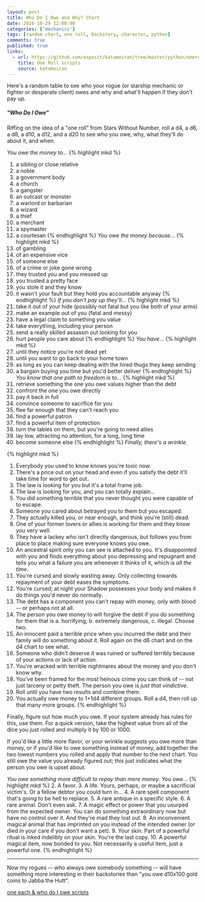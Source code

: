 ```yaml
---
layout: post
title: Who Do I Owe and Why? Chart
date: 2016-10-29 12:00:00
categories: ['mechanics']
tags: [random chart, one roll, backstory, character, python]
comments: true
published: true
links:
  - url: https://github.com/exposit/katamoiran/tree/master/python/oneroll
    title: One Roll scripts
    source: katamoiran
---
```


Here's a random table to see who your rogue (or starship mechanic or fighter or desperate client) owes and why and what'll happen if they don't pay up.

<!--more-->

##### "Who Do I Owe"

Riffing on the idea of a "one roll" from Stars Without Number, roll a d4, a d6, a d8, a d10, a d12, and a d20 to see who you owe, why, what they'll do about it, and when.

*You owe the money to...*
{% highlight mkd %}
1. a sibling or close relative
2. a noble
3. a government body
4. a church
5. a gangster
6. an outcast or monster
7. a warlord or barbarian
8. a wizard
9. a thief
10. a merchant
11. a spymaster
12. a courtesan
{% endhighlight  %}
*You owe the money because...*
{% highlight mkd %}
1. of gambling
2. of an expensive vice
3. of someone else
4. of a crime or joke gone wrong
5. they trusted you and you messed up
6. you trusted a pretty face
7. you stole it and they know
8. it wasn't your fault but they hold you accountable anyway
{% endhighlight  %}
*If you don't pay up they'll...*
{% highlight mkd %}
1. take it out of your hide (possibly not fatal but you like both of your arms)
2. make an example out of you (fatal and messy)
3. have a legal claim to something you value
4. take everything, including your person
5. send a really skilled assassin out looking for you
6. hurt people you care about
{% endhighlight  %}
*You have...*
{% highlight mkd %}
1. until they notice you're not dead yet
2. until you want to go back to your home town
3. as long as you can keep dealing with the hired thugs they keep sending
4. a bargain buying you time but you'd better deliver
{% endhighlight  %}
*You know that one path to freedom is to...*
{% highlight mkd %}
1. retrieve something the one you owe values higher than the debt
2. confront the one you owe directly
3. pay it back in full
4. convince someone to sacrifice for you
5. flee far enough that they can't reach you
6. find a powerful patron
7. find a powerful item of protection
8. turn the tables on them, but you're going to need allies
9. lay low, attracting no attention, for a long, long time
10. become someone else
{% endhighlight  %}
*Finally, there's a wrinkle.*

{% highlight mkd %}
1. Everybody you used to know knows you're toxic now.
2. There's a price out on your head and even if you satisfy the debt it'll take time for word to get out.
3. The law is looking for you but it's a total frame job.
4. The law is looking for you, and you can totally explain...
5. You did something terrible that you never thought you were capable of to escape.
6. Someone you cared about betrayed you to them but you escaped.
7. They actually killed you, or near enough, and think you're (still) dead.
8. One of your former lovers or allies is working for them and they know you very well.
9. They have a lackey who isn't directly dangerous, but follows you from place to place making sure everyone knows you owe.
10. An ancestral spirit only you can see is attached to you. It's disappointed with you and finds everything about you depressing and repugnant and tells you what a failure you are whenever it thinks of it, which is *all the time*.
11. You're cursed and slowly wasting away. Only collecting towards repayment of your debt eases the symptoms.
12. You're cursed; at night your Shadow possesses your body and makes it do things you'd never do normally.
13. The debt has a component you can't repay with money, only with blood -- or perhaps not at all.
14. The person you owe money to will forgive the debt if you do something for them that is a. horrifying, b. extremely dangerous, c. illegal. Choose two.
15. An innocent paid a terrible price when you incurred the debt and their family will do something about it. Roll again on the d6 chart and on the d4 chart to see what.
16. Someone who didn't deserve it was ruined or suffered terribly because of your actions or lack of action.
17. You're wracked with terrible nightmares about the money and you don't know why.
18. You've been framed for the most heinous crime you can think of -- not just larceny or petty theft. The person you owe is *just that vindictive*.
19. Roll until you have two results and combine them.
20. You actually owe money to 1+1d4 different groups. Roll a d4, then roll up that many more groups.
{% endhighlight  %}

Finally, figure out how much you owe. If your system already has rules for this, use them. For a quick version, take the highest value from all of the dice you just rolled and multiply it by 100 or 1000.

If you'd like a little more flavor, or your wrinkle suggests you owe more than money, or if you'd like to owe something instead of money, add together the two lowest numbers you rolled and apply that number to the next chart. You still owe the value you already figured out; this just indicates what the person you owe is upset about.

*You owe something more difficult to repay than mere money. You owe...*
{% highlight mkd %}
2. A favor.
3. A life. Yours, perhaps, or maybe a sacrificial victim's. Or a fellow debtor you could turn in...
4. A rare spell component that's going to be hell to replace.
5. A rare antique in a specific style.
6. A rare animal. Don't even ask.
7. A magic effect or power that you usurped from the expected owner. You can do something extraordinary now but have no control over it. And they're mad they lost out.
8. An inconvenient magical animal that has imprinted on you instead of the intended owner (or died in your care if you don't want a pet).
9. Your skin. Part of a powerful ritual is inked indelibly on your skin. You're the last copy.
10. A powerful magical item, now bonded to you. Not necessarily a useful item, just a powerful one.
{% endhighlight  %}

---

Now my rogues -- who always owe somebody something -- will have something more interesting in their backstories than "you owe d10x100 gold coins to Jabba the Hutt".

<div id='button'><a href="https://github.com/exposit/katamoiran/tree/master/python/oneroll" class="btn btn-info">one each & who do I owe scripts</a></div>
